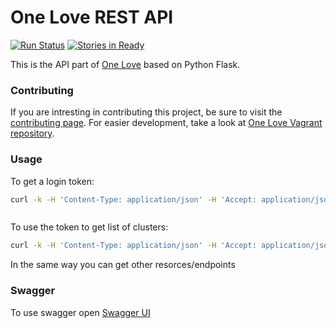 One Love REST API
=================

[![Run Status](https://api.shippable.com/projects/5478a4b2d46935d5fbbee379/badge?branch=master)](https://app.shippable.com/projects/5478a4b2d46935d5fbbee379)
[![Stories in Ready](https://badge.waffle.io/one-love/backend.png?label=ready&title=Ready)](https://waffle.io/one-love/backend)

This is the API part of [One Love](https://one-love.github.io) based on Python Flask.

### Contributing

If you are intresting in contributing this project, be sure to visit the [contributing page](https://github.com/one-love/one-love/doc/contributing.md). For easier development, take a look at [One Love Vagrant repository](https://github.com/one-love/vagrant-one-love).

### Usage
To get a login token:
```bash
curl -k -H 'Content-Type: application/json' -H 'Accept: application/json' http://onelove.vagrant:5000/api/v0/auth/tokens -X POST -d '{"email": "admin@example.com", "password": "Sekrit"}'



```
To use the token to get list of clusters:
```bash
curl -k -H 'Content-Type: application/json' -H 'Accept: application/json' -H 'Authorization: JWT <token>' http://onelove.vagrant:5000/api/v0/clusters
```

In the same way you can get other resorces/endpoints


### Swagger
To use swagger open [Swagger UI](http://onelove.vagrant:5000/api/v0/doc/)

